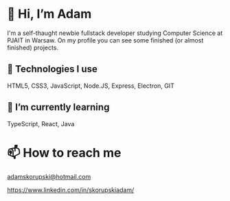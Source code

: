 # 👋 Hi, I’m Adam
I'm a self-thaught newbie fullstack developer studying Computer Science at PJAIT in Warsaw.
On my profile you can see some finished (or almost finished) projects.
## 👀 Technologies I use
HTML5, CSS3, JavaScript, Node.JS, Express, Electron, GIT 
## 🌱 I’m currently learning
TypeScript, React, Java
# 📫 How to reach me
adamskorupski@hotmail.com

https://www.linkedin.com/in/skorupskiadam/
<!---
skoorupa/skoorupa is a ✨ special ✨ repository because its `README.md` (this file) appears on your GitHub profile.
You can click the Preview link to take a look at your changes.
--->
